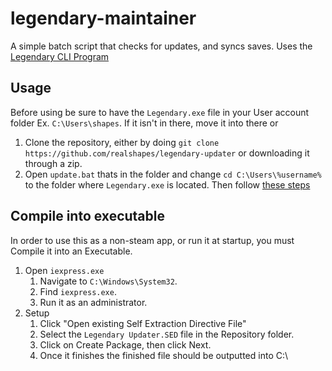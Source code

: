# legendary-maintainer
A simple batch script that checks for updates, and syncs saves. Uses the [Legendary CLI Program](https://github.com/derrod/legendary)

## Usage
Before using be sure to have the `Legendary.exe` file in your User account folder Ex. `C:\Users\shapes`. If it isn't in there, move it into there or
1. Clone the repository, either by doing `git clone https://github.com/realshapes/legendary-updater` or downloading it through a zip. 
2. Open `update.bat` thats in the folder and change `cd C:\Users\%username%` to the folder where `Legendary.exe` is located. Then follow [these steps](#compile-into-executable)
## Compile into executable

In order to use this as a non-steam app, or run it at startup, you must Compile it into an Executable.
1. Open `iexpress.exe`
    1. Navigate to `C:\Windows\System32`.
    2. Find `iexpress.exe`.
    3. Run it as an administrator.
2. Setup
    1. Click "Open existing Self Extraction Directive File"
    2. Select the `Legendary Updater.SED` file in the Repository folder.
    3. Click on Create Package, then click Next.
    4. Once it finishes the finished file should be outputted into C:\
